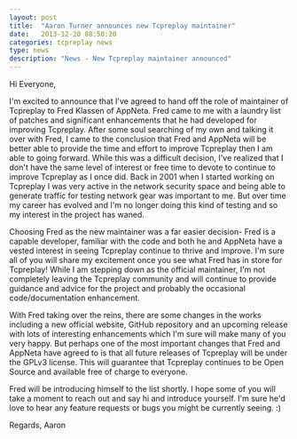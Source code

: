 ```yaml
---
layout: post
title:  "Aaron Turner announces new Tcpreplay maintainer"
date:   2013-12-20 08:50:20
categories: tcpreplay news
type: news
description: "News - New Tcpreplay maintainer announced"
---
```


Hi Everyone,

I'm excited to announce that I've agreed to hand off the role of
maintainer of Tcpreplay to Fred Klassen of AppNeta.  Fred came to me
with a laundry list of patches and significant enhancements that he
had developed for improving Tcpreplay.  After some soul searching of
my own and talking it over with Fred, I came to the conclusion that
Fred and AppNeta will be better able to provide the time and effort to
improve Tcpreplay then I am able to going forward.   While this was a
difficult decision, I've realized that I don't have the same level of
interest or free time to devote to continue to improve Tcpreplay as I
once did.  Back in 2001 when I started working on Tcpreplay I was very
active in the network security space and being able to generate
traffic for testing network gear was important to me.  But over time
my career has evolved and I'm no longer doing this kind of testing and
so my interest in the project has waned.


Choosing Fred as the new maintainer was a far easier decision- Fred is
a capable developer, familiar with the code and both he and AppNeta
have a vested interest in seeing Tcpreplay continue to thrive and
improve.  I'm sure all of you will share my excitement once you see
what Fred has in store for Tcpreplay!  While I am stepping down as the
official maintainer, I'm not completely leaving the Tcpreplay
community and will continue to provide guidance and advice for the
project and probably the occasional code/documentation enhancement.


With Fred taking over the reins, there are some changes in the works
including a new official website, GitHub repository and an upcoming
release with lots of interesting enhancements which I'm sure will make
many of you very happy.  But perhaps one of the most important changes
that Fred and AppNeta have agreed to is that all future releases of
Tcpreplay will be under the GPLv3 license.  This will guarantee that
Tcpreplay continues to be Open Source and available free of charge to
everyone.


Fred will be introducing himself to the list shortly.  I hope some of
you will take a moment to reach out and say hi and introduce yourself.
I'm sure he'd love to hear any feature requests or bugs you might be
currently seeing. :)


Regards,
Aaron

